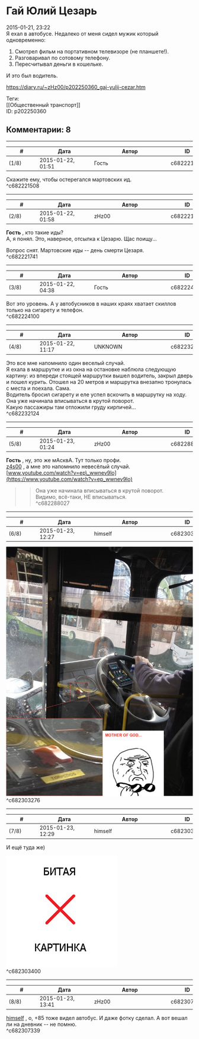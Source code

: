 Гай Юлий Цезарь
===============

  
2015-01-21, 23:22  
 Я ехал в автобусе. Недалеко от меня сидел мужик который одновременно:   
 1. Смотрел фильм на портативном телевизоре (не планшете!).   
 2. Разговаривал по сотовому телефону.   
 3. Пересчитывал деньги в кошельке.   
   
 И это был водитель.   
  
<https://diary.ru/~zHz00/p202250360_gaj-yulij-cezar.htm>  
  
Теги:  
[[Общественный транспорт]]  
ID: p202250360  


Комментарии: 8
--------------

  


---



|         #         |              Дата              |                     Автор                     |           ID           |
| --- | --- | --- | --- |
| (1/8) | 2015-01-22, 01:51 | Гость | c682221508 |

  
 Скажите ему, чтобы остерегался мартовских ид.   
 ^c682221508

---



|         #         |              Дата              |                     Автор                     |           ID           |
| --- | --- | --- | --- |
| (2/8) | 2015-01-22, 01:58 | zHz00 | c682221741 |

  
  **Гость**  , кто такие иды?   
 А, я понял. Это, наверное, отсылка к Цезарю. Щас поищу...   
   
 Вопрос снят. Мартовские иды -- день смерти Цезаря.   
 ^c682221741

---



|         #         |              Дата              |                     Автор                     |           ID           |
| --- | --- | --- | --- |
| (3/8) | 2015-01-22, 04:38 | Гость | c682224100 |

  
 Вот это уровень. А у автобусников в наших краях хватает скиллов только на сигарету и телефон.   
 ^c682224100

---



|         #         |              Дата              |                     Автор                     |           ID           |
| --- | --- | --- | --- |
| (4/8) | 2015-01-22, 11:17 | UNKNOWN | c682232124 |

  
 Это все мне напомнило один веселый случай.   
 Я ехала в маршрутке и из окна на остановке наблюла следующую картину: из впереди стоящей маршрутки вышел водитель, закрыл дверь и пошел курить. Отошел на 20 метров и маршрутка внезапно тронулась с места и поехала. Сама.   
 Водитель бросил сигарету и еле успел вскочить в маршрутку на ходу. Она уже начинала вписываться в крутой поворот.   
 Какую пассажиры там отложили груду кирпичей...   
 ^c682232124

---



|         #         |              Дата              |                     Автор                     |           ID           |
| --- | --- | --- | --- |
| (5/8) | 2015-01-23, 01:24 | zHz00 | c682288027 |

  
  **Гость**  , ну, это же мАсквА. Тут только профи.   
  [z4s00](http://z4s00.diary.ru "Kitsuneko's eye")  , а мне это напомнило невесёлый случай.   
  [www.youtube.com/watch?v=ep\_wwnev9lo](https://www.youtube.com/watch?v=ep_wwnev9lo)    
 >>Она уже начинала вписываться в крутой поворот.   
 Видимо, всё-таки, НЕ вписываться.   
 ^c682288027

---



|         #         |              Дата              |                     Автор                     |           ID           |
| --- | --- | --- | --- |
| (6/8) | 2015-01-23, 12:27 | himself | c682303276 |

  
  [![](pics/torpedoes.jpg)](http://boku.ru/img/lib/torpedoes.jpg)    
 ^c682303276

---



|         #         |              Дата              |                     Автор                     |           ID           |
| --- | --- | --- | --- |
| (7/8) | 2015-01-23, 12:29 | himself | c682303400 |

  
 И ещё туда же)   
   
 ![](pics/3986855-R3L8T8D-650-image.jpeg)   
 ^c682303400

---



|         #         |              Дата              |                     Автор                     |           ID           |
| --- | --- | --- | --- |
| (8/8) | 2015-01-23, 13:41 | zHz00 | c682307339 |

  
  [himself](http://himself.diary.ru "void")  , о, +85 тоже видел автобус. И даже фотку сделал. А вот вешал ли на дневник -- не помню.   
 ^c682307339